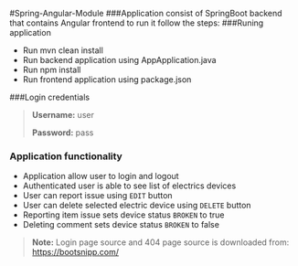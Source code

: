 #Spring-Angular-Module
###Application consist of SpringBoot backend that contains Angular frontend to run it follow the steps:
###Runing application
- Run mvn clean install
- Run backend application using AppApplication.java
- Run npm install
- Run frontend application using package.json

###Login credentials
 > **Username:** user
 >
 > **Password:** pass

### Application functionality
- Application allow user to login and logout
- Authenticated user is able to see list of electrics devices
- User can report issue using `EDIT` button
- User can delete selected electric device using `DELETE` button
- Reporting item issue sets device status `BROKEN` to true
- Deleting comment sets device status `BROKEN` to false

> **Note:** 
>  Login page source and 404 page source is downloaded from: https://bootsnipp.com/

